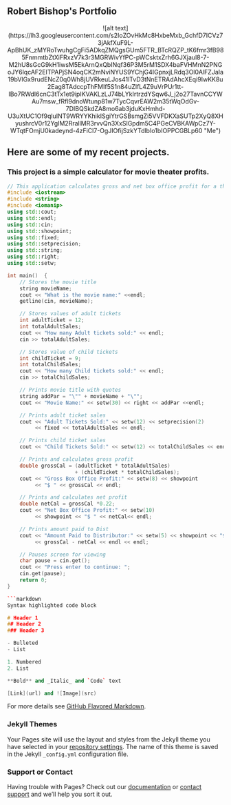 ## Robert Bishop's Portfolio
<center>![alt text](https://lh3.googleusercontent.com/s2IoZOvHkMc8HxbeMxb_GchfD7ICVz73jAkfXuF9L-ApBhUK_zMYRoTwuhgCgFi5ADkqZMQgsGUm5FTR_BTcRQZP_tK6fmr3fB985FnmmtbZtXiFRxzV7k3r3MGRWivYfPC-pWCsktxZrh6GJXjaul8-7-M2hU8sGcG9kH1iwsM5EkArnQxQbINqf36P3M5rM1SDX4baFVHMnN2PNGoJY6lqcAF2ElTPAPjSN4oqCK2mNviNYUS9YChjG4IGpnxjLRdq3Ol0AlFZJaIa19bVlGx9rudENcZ0q0Wh8jUVRkeuLJos41lTvD3tNnETRAdAhcXEqi9IwKK8u2Eag8TAdccpThFMIf5S1n84uZlfL4Z9uVrPUr1tt-IBo7RWdI6cnC3tTx1et9ipIKVAKLzLJ74bLYkIrtrzdYSqw6J_j2o27TavnCCYWAu7msw_fRfl9dnoWtunp81w7TycCqvrEAW2m35tWqOdGv-7DIBQSkdZA8mo6ab3jduKxHmhd-U3uXtUC1Of9qluINT9WRYYKhikISgiYtrGSBsmgZi5VVFDKXaSUTp2XyQ8XHyushrcV0r12YgIM2RrallMR3rvvQn3XxSIGpdm5C4PGeCVBKAWpCz7Y-WTqtFOmjU0kadeynd-4zFiCl7-OgJIOfijSzkYTdlbIo1bIOPPCGBLp60 "Me")</center>

## Here are some of my recent projects.

### This project is a simple calculator for movie theater profits.
```c++
// This application calculates gross and net box office profit for a theater.
#include <iostream>
#include <string>
#include <iomanip>
using std::cout;
using std::endl;
using std::cin;
using std::showpoint;
using std::fixed;
using std::setprecision;
using std::string;
using std::right;
using std::setw;

int main()  {
    // Stores the movie title
    string movieName;
    cout << "What is the movie name:" <<endl;
    getline(cin, movieName);

    // Stores values of adult tickets
    int adultTicket = 12;
    int totalAdultSales;
    cout << "How many Adult tickets sold:" << endl;
    cin >> totalAdultSales;

    // Stores value of child tickets
    int childTicket = 9;
    int totalChildSales;
    cout << "How many Child tickets sold:" << endl;
    cin >> totalChildSales;

    // Prints movie title with quotes
    string addPar = "\"" + movieName + "\"";
    cout << "Movie Name:" << setw(30) << right << addPar <<endl;

    // Prints adult ticket sales
    cout << "Adult Tickets Sold:" << setw(12) << setprecision(2)
         << fixed << totalAdultSales << endl;

    // Prints child ticket sales
    cout << "Child Tickets Sold:" << setw(12) << totalChildSales << endl;

    // Prints and calculates gross profit
    double grossCal = (adultTicket * totalAdultSales)
                      + (childTicket * totalChildSales);
    cout << "Gross Box Office Profit:" << setw(8) << showpoint
         << "$ " << grossCal << endl;

    // Prints and calculates net profit
    double netCal = grossCal *0.22;
    cout << "Net Box Office Profit:" << setw(10)
         << showpoint << "$ " << netCal<< endl;

    // Prints amount paid to Dist
    cout << "Amount Paid to Distributor:" << setw(5) << showpoint << "$ "
         << grossCal - netCal << endl << endl;

    // Pauses screen for viewing
    char pause = cin.get();
    cout << "Press enter to continue: ";
    cin.get(pause);
    return 0;
}

```markdown
Syntax highlighted code block

# Header 1
## Header 2
### Header 3

- Bulleted
- List

1. Numbered
2. List

**Bold** and _Italic_ and `Code` text

[Link](url) and ![Image](src)
```

For more details see [GitHub Flavored Markdown](https://guides.github.com/features/mastering-markdown/).

### Jekyll Themes

Your Pages site will use the layout and styles from the Jekyll theme you have selected in your [repository settings](https://github.com/robertbishop1/robertbishop1.github.io/settings). The name of this theme is saved in the Jekyll `_config.yml` configuration file.

### Support or Contact

Having trouble with Pages? Check out our [documentation](https://help.github.com/categories/github-pages-basics/) or [contact support](https://github.com/contact) and we’ll help you sort it out.
